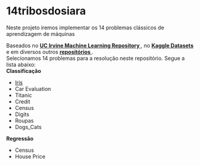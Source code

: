 # 14tribosdosiara
Neste projeto iremos implementar os 14 problemas clássicos de aprendizagem de máquinas

Baseados no  <strong> <a href="https://archive.ics.uci.edu/ml/index.php" target="_blank"> UC Irvine Machine Learning Repository </a> </strong>, no  <strong> <a href="https://www.kaggle.com/datasets" target="_blank"> Kaggle Datasets </a>  </strong> e em diversos outros  <strong> <a href="https://towardsdatascience.com/9-best-places-to-find-machine-learning-datasets-dfdba8af5220" target="_blank">repositórios </a> </strong>. 
<br />
Selecionamos 14 problemas para a resolução neste repositório. Segue a lista abaixo:
<br />
<b> Classificação </b>
<ul>
  <li> <a href=iris/> Iris </a> </li>
  <li> Car Evaluation </li>
  <li> Titanic </li>
  <li> Credit </li>
  <li> Census </li>
  <li> Digits</li>
  <li> Roupas </li>
  <li> Dogs_Cats </li>
 </ul>
 <b> Regressão </b>
 <ul>
  <li> Census </li>
  <li> House Price </li>
 </ul>

